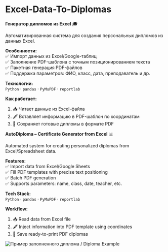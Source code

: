 # Excel-Data-To-Diplomas

**Генератор дипломов из Excel** 🎓

Автоматизированная система для создания персональных дипломов из данных Excel. 

**Особенности:**  
✅ Импорт данных из Excel/Google-таблиц  
✅ Заполнение PDF-шаблона с точным позиционированием текста  
✅ Пакетная генерация PDF-файлов  
✅ Поддержка параметров: ФИО, класс, дата, преподаватель и др.  

**Технологии:**  
`Python` · `pandas` · `PyMuPDF` · `reportlab`  

**Как работает:**  
1. 📥 Читает данные из Excel-файла  
2. 🖋️ Вставляет информацию в PDF-шаблон по координатам  
3. 🎉 Сохраняет готовые дипломы в формате PDF  


**AutoDiploma – Certificate Generator from Excel** 📊

Automated system for creating personalized diplomas from Excel/Spreadsheet data.  

**Features:**  
✅ Import data from Excel/Google Sheets  
✅ Fill PDF templates with precise text positioning  
✅ Batch PDF generation  
✅ Supports parameters: name, class, date, teacher, etc.  

**Tech Stack:**  
`Python` · `pandas` · `PyMuPDF` · `reportlab`  

**Workflow:**  
1. 📥 Read data from Excel file  
2. 🖋️ Inject information into PDF template using coordinates  
3. 🎉 Save ready-to-print PDF diplomas

![Пример заполненного диплома / Diploma Example]([http://full/path/to/img.jpg](https://disk.yandex.ru/i/N3JcjMPBTEmCtA))


